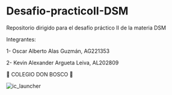 # Desafio-practicoII-DSM
Repositorio dirigido para el desafío práctico II de la materia DSM


Integrantes:


1- Oscar Alberto Alas Guzmán, AG221353


2- Kevin Alexander Argueta Leiva, AL202809


🥳 COLEGIO DON BOSCO 🥳


![ic_launcher](https://github.com/user-attachments/assets/2a905231-b083-4f50-abc4-cfd304658f65)


